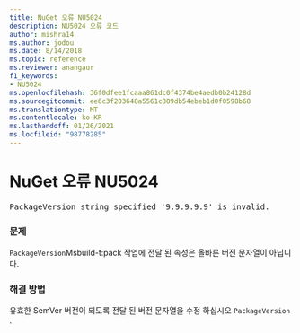 ```yaml
---
title: NuGet 오류 NU5024
description: NU5024 오류 코드
author: mishra14
ms.author: jodou
ms.date: 8/14/2018
ms.topic: reference
ms.reviewer: anangaur
f1_keywords:
- NU5024
ms.openlocfilehash: 36f0dfee1fcaaa861dc0f4374be4aedb0b24128d
ms.sourcegitcommit: ee6c3f203648a5561c809db54ebeb1d0f0598b68
ms.translationtype: MT
ms.contentlocale: ko-KR
ms.lasthandoff: 01/26/2021
ms.locfileid: "98778285"
---
```

# <a name="nuget-error-nu5024"></a>NuGet 오류 NU5024
<pre>PackageVersion string specified '9.9.9.9.9' is invalid.</pre>

### <a name="issue"></a>문제

`PackageVersion`Msbuild-t:pack 작업에 전달 된 속성은 올바른 버전 문자열이 아닙니다.


### <a name="solution"></a>해결 방법

유효한 SemVer 버전이 되도록 전달 된 버전 문자열을 수정 하십시오 `PackageVersion` .

